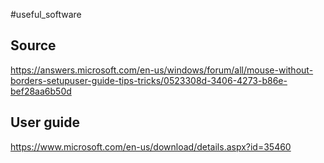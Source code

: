 #useful_software 

## Source
https://answers.microsoft.com/en-us/windows/forum/all/mouse-without-borders-setupuser-guide-tips-tricks/0523308d-3406-4273-b86e-bef28aa6b50d

## User guide
https://www.microsoft.com/en-us/download/details.aspx?id=35460
